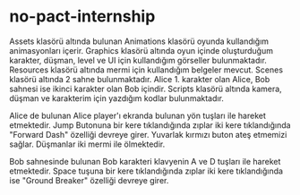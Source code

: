 # no-pact-internship
Assets klasörü altında bulunan Animations klasörü oyunda kullandığım animasyonları içerir. Graphics klasörü altında oyun içinde oluşturduğum karakter, düşman, level ve UI için kullandığım görseller bulunmaktadır. Resources klasörü altında mermi için kullandığım belgeler mevcut. Scenes klasörü altında 2 sahne bulunmaktadır. Alice 1. karakter olan Alice, Bob sahnesi ise ikinci karakter olan Bob içindir. Scripts klasörü altında kamera, düşman ve karakterim için yazdığım kodlar bulunmaktadır.

Alice de bulunan Alice player'ı ekranda bulunan yön tuşları ile hareket etmektedir. Jump Butonuna bir kere tıklandığında zıplar iki kere tıklandığında "Forward Dash" özelliği devreye girer. Yuvarlak kırmızı buton ateş etmemizi sağlar. Düşmanlar iki mermi ile ölmektedir.

Bob sahnesinde bulunan Bob karakteri klavyenin A ve D tuşları ile hareket etmektedir. Space tuşuna bir kere tıklandığında zıplar iki kere tıklandığında ise "Ground Breaker" özelliği devreye girer.
